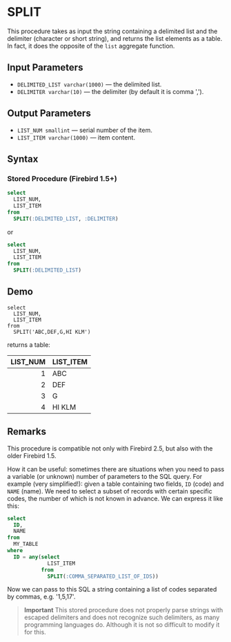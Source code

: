 SPLIT
=====

This procedure takes as input the string containing a delimited list and the delimiter (character or short string), and returns the list elements as a table. In fact, it does the opposite of the `list` aggregate function.

Input Parameters
----------------

* `DELIMITED_LIST varchar(1000)` — the delimited list.
* `DELIMITER varchar(10)` — the delimiter (by default it is comma ',').

Output Parameters
-----------------

* `LIST_NUM smallint` — serial number of the item.
* `LIST_ITEM varchar(1000)` — item content.

Syntax
------

### Stored Procedure (Firebird 1.5+)

``` sql
select
  LIST_NUM,
  LIST_ITEM
from
  SPLIT(:DELIMITED_LIST, :DELIMITER)
```

or

``` sql
select
  LIST_NUM,
  LIST_ITEM
from
  SPLIT(:DELIMITED_LIST)
```

Demo
----

```
select
  LIST_NUM,
  LIST_ITEM
from
  SPLIT('ABC,DEF,G,HI KLM')
```

returns a table:

|LIST_NUM|LIST_ITEM|
|-------:|---------|
|1       |ABC      |
|2       |DEF      |
|3       |G        |
|4       |HI KLM   |

Remarks
-------

This procedure is compatible not only with Firebird 2.5, but also with the older Firebird 1.5.

How it can be useful: sometimes there are situations when you need to pass a variable (or unknown) number of parameters to the SQL query. For example (very simplified!): given a table containing two fields, `ID` (code) and `NAME` (name). We need to select a subset of records with certain specific codes, the number of which is not known in advance. We can express it like this:

``` sql
select
  ID,
  NAME
from
  MY_TABLE
where
  ID = any(select
             LIST_ITEM
           from
             SPLIT(:COMMA_SEPARATED_LIST_OF_IDS))
```

Now we can pass to this SQL a string containing a list of codes separated by commas, e.g. '1,5,17'.

> **Important**
> This stored procedure does not properly parse strings with escaped delimiters and does not recognize such delimiters, as many programming languages do. Although it is not so difficult to modify it for this.
